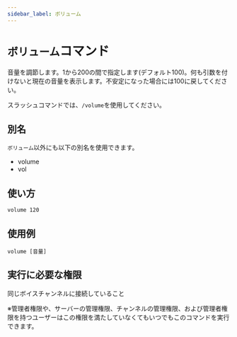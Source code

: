 ```yaml
---
sidebar_label: ボリューム
---
```

# `ボリューム`コマンド
音量を調節します。1から200の間で指定します(デフォルト100)。何も引数を付けないと現在の音量を表示します。不安定になった場合には100に戻してください。

スラッシュコマンドでは、`/volume`を使用してください。

## 別名
`ボリューム`以外にも以下の別名を使用できます。

- volume
- vol

## 使い方
```
volume 120
```

## 使用例
```
volume [音量]
```


## 実行に必要な権限
同じボイスチャンネルに接続していること

※管理者権限や、サーバーの管理権限、チャンネルの管理権限、および管理者権限を持つユーザーはこの権限を満たしていなくてもいつでもこのコマンドを実行できます。

